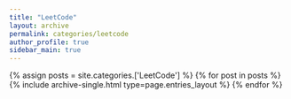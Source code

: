```yaml
---
title: "LeetCode"
layout: archive
permalink: categories/leetcode
author_profile: true
sidebar_main: true
---
```


{% assign posts = site.categories.['LeetCode'] %}
{% for post in posts %} {% include archive-single.html type=page.entries_layout %} {% endfor %}
